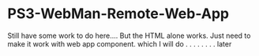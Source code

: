 # PS3-WebMan-Remote-Web-App

Still have some work to do here....
But the HTML alone works. Just need to make it work with web app component.
which I will do
.
.
.
.
.
.
.
.
later
